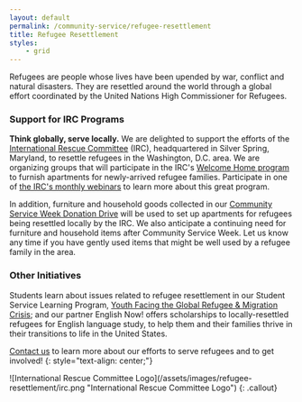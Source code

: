 ```yaml
---
layout: default
permalink: /community-service/refugee-resettlement
title: Refugee Resettlement
styles:
    - grid
---
```

<section markdown="1">
Refugees are people whose lives have been upended by war, conflict and natural disasters. They are resettled around the world through a global effort coordinated by the United Nations High Commissioner for Refugees.

### Support for IRC Programs

**Think globally, serve locally.** We are delighted to support the efforts of the [International Rescue Committee](https://www.rescue.org/) (IRC), headquartered in Silver Spring, Maryland, to resettle refugees in the Washington, D.C. area. We are organizing groups that will participate in the IRC's [Welcome Home program](https://www.rescue.org/volunteer/refugee-welcome-home-project-volunteer) to furnish apartments for newly-arrived refugee families. Participate in one of [the IRC's monthly webinars](https://docs.google.com/forms/d/e/1FAIpQLScmJUvE_Pa7ZjZI5R6ATvLj9XnXKvRB6U889IdIMWyFjYN5kg/viewform) to learn more about this great program.

In addition, furniture and household goods collected in our <a href="/community-service/household-goods-and-food-drive">Community Service Week Donation Drive</a> will be used to set up apartments for refugees being resettled locally by the IRC. We also anticipate a continuing need for furniture and household items after Community Service Week. Let us know any time if you have gently used items that might be well used by a refugee family in the area.

### Other Initiatives

Students learn about issues related to refugee resettlement in our Student Service Learning Program, [Youth Facing the Global Refugee & Migration Crisis](https://washingtoncie.org/student-service-learning/youth-facing-the-global-refugee-and-migration-crisis); and our partner English Now! offers scholarships to locally-resettled refugees for English language study, to help them and their families thrive in their transitions to life in the United States.

[Contact us](mailto:communityservice@washingtoncie.org) to learn more about our efforts to serve refugees and to get involved!
{: style="text-align: center;"}
</section>
![International Rescue Committee Logo](/assets/images/refugee-resettlement/irc.png "International Rescue Committee Logo")
{: .callout}
